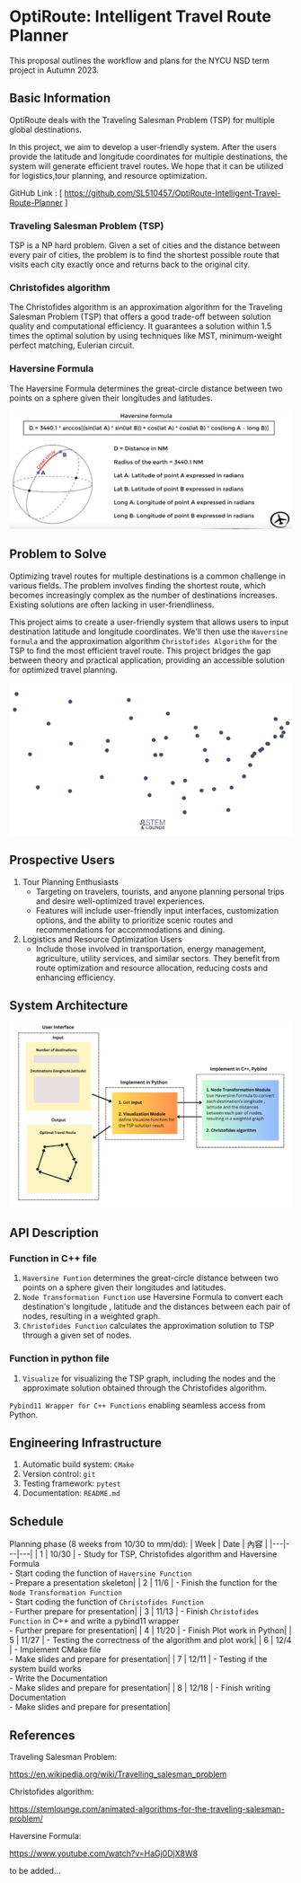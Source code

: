# OptiRoute: Intelligent Travel Route Planner
This proposal outlines the workflow and plans for the NYCU NSD term project in Autumn 2023.

## Basic Information
OptiRoute deals with the Traveling Salesman Problem (TSP) for multiple global destinations.

In this project, we aim to develop a user-friendly system. 
After the users provide the latitude and longitude coordinates for multiple destinations, 
the system will generate efficient travel routes. 
We hope that it can be utilized for logistics,tour planning, and resource optimization.

GitHub Link : [ https://github.com/SL510457/OptiRoute-Intelligent-Travel-Route-Planner ]

### Traveling Salesman Problem (TSP)
TSP is a NP hard problem. 
Given a set of cities and the distance between every pair of cities, 
the problem is to find the shortest possible route that visits each city exactly once 
and returns back to the original city. 

### Christofides algorithm
The Christofides algorithm is an approximation algorithm for the Traveling Salesman Problem (TSP) 
that offers a good trade-off between solution quality and computational efficiency. 
It guarantees a solution within 1.5 times the optimal solution by using techniques like MST, 
minimum-weight perfect matching, Eulerian circuit.

### Haversine Formula
The Haversine Formula determines the great-circle distance 
between two points on a sphere given their longitudes and latitudes.

![](/project/SL510457/image/HaversineFormula.png)



## Problem to Solve
Optimizing travel routes for multiple destinations is a common challenge in various fields. 
The problem involves finding the shortest route, 
which becomes increasingly complex as the number of destinations increases. 
Existing solutions are often lacking in user-friendliness.

This project aims to create a user-friendly system that allows users 
to input destination latitude and longitude coordinates. 
We'll then use the `Haversine formula` and 
the approximation algorithm `Christofides Algorithm` for the TSP 
to find the most efficient travel route. 
This project bridges the gap between theory and practical application, 
providing an accessible solution for optimized travel planning.

![](/project/SL510457/image/Chris.gif)

## Prospective Users
1. Tour Planning Enthusiasts
    - Targeting on travelers, tourists, and anyone planning personal trips 
    and desire well-optimized travel experiences.
    - Features will include user-friendly input interfaces, customization options, 
    and 
    the ability to prioritize scenic routes and recommendations for accommodations and dining.
2. Logistics and Resource Optimization Users
    - Include those involved in transportation, energy management, agriculture, utility services, and similar sectors. 
    They benefit from route optimization and resource allocation, reducing costs and enhancing efficiency.

## System Architecture
![](/project/SL510457/image/flowchart.png)

## API Description
### Function in C++ file
1. `Haversine Funtion` 
determines the great-circle distance between two points on a sphere given their longitudes and latitudes.
2. `Node Transformation Function` 
use Haversine Formula to convert each destination's longitude , latitude and 
the distances between each pair of nodes, resulting in a weighted graph.
3. `Christofides Function` 
calculates the approximation solution to TSP through a given set of nodes.

### Function in python file
1. `Visualize` 
for visualizing the TSP graph, 
including the nodes and the approximate solution obtained through the Christofides algorithm.

 `Pybind11 Wrapper for C++ Functions` enabling seamless access from Python.

## Engineering Infrastructure

1. Automatic build system: `CMake`
2. Version control: `git`
3. Testing framework: `pytest`
4. Documentation: `README.md`


## Schedule
Planning phase (8 weeks from 10/30 to mm/dd):
| Week | Date | 內容 |
|---|---|---|
| 1 | 10/30 | - Study  for TSP, Christofides algorithm and Haversine Formula       <br> - Start coding the function of `Haversine Function`         <br> - Prepare a presentation skeleton|
| 2 | 11/6 | - Finish the function for the `Node Transformation Function`       <br> - Start coding the function of `Christofides Function`        <br> - Further prepare for presentation|
| 3 | 11/13 | - Finish `Christofides Function` in C++ and write a pybind11 wrapper      <br> - Further prepare for presentation|
| 4 | 11/20 | - Finish Plot work in Python|
| 5 | 11/27 | - Testing the correctness of the algorithm and plot work|
| 6 | 12/4 | - Implement CMake file <br> - Make slides and prepare for presentation|
| 7 | 12/11 | - Testing if the system build works <br> - Write the Documentation        <br> - Make slides and prepare for presentation|
| 8 | 12/18 | - Finish writing Documentation        <br> - Make slides and prepare for presentation|



## References
Traveling Salesman Problem:

https://en.wikipedia.org/wiki/Travelling_salesman_problem

Christofides algorithm:

https://stemlounge.com/animated-algorithms-for-the-traveling-salesman-problem/

Haversine Formula:

https://www.youtube.com/watch?v=HaGj0DjX8W8

to be added...
